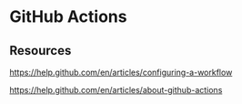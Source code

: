 # GitHub Actions

## Resources

<https://help.github.com/en/articles/configuring-a-workflow>

<https://help.github.com/en/articles/about-github-actions>

